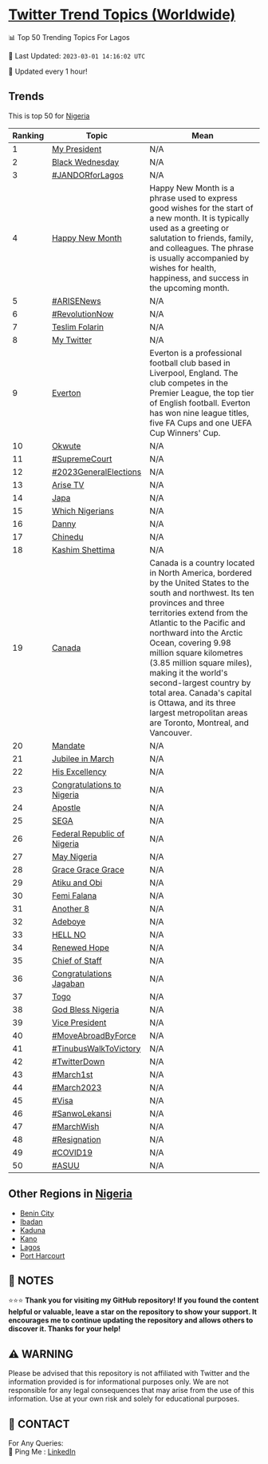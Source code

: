 [Twitter Trend Topics (Worldwide)](https://github.com/ErcinDedeoglu/Twitter-Trend-Topics)
==========


📊 Top 50 Trending Topics For Lagos

📆 Last Updated: `2023-03-01 14:16:02 UTC`

🔧 Updated every 1 hour!


## Trends

This is top 50 for [Nigeria](</Nigeria>)

| Ranking | Topic | Mean |
| ------- | ------------ | ------------ |
| 1 | [My President](http://twitter.com/search?q=My+President) | N/A |
| 2 | [Black Wednesday](http://twitter.com/search?q=Black+Wednesday) | N/A |
| 3 | [#JANDORforLagos](http://twitter.com/search?q=%23JANDORforLagos) | N/A |
| 4 | [Happy New Month](http://twitter.com/search?q=Happy+New+Month) | Happy New Month is a phrase used to express good wishes for the start of a new month. It is typically used as a greeting or salutation to friends, family, and colleagues. The phrase is usually accompanied by wishes for health, happiness, and success in the upcoming month. |
| 5 | [#ARISENews](http://twitter.com/search?q=%23ARISENews) | N/A |
| 6 | [#RevolutionNow](http://twitter.com/search?q=%23RevolutionNow) | N/A |
| 7 | [Teslim Folarin](http://twitter.com/search?q=Teslim+Folarin) | N/A |
| 8 | [My Twitter](http://twitter.com/search?q=My+Twitter) | N/A |
| 9 | [Everton](http://twitter.com/search?q=Everton) | Everton is a professional football club based in Liverpool, England. The club competes in the Premier League, the top tier of English football. Everton has won nine league titles, five FA Cups and one UEFA Cup Winners' Cup. |
| 10 | [Okwute](http://twitter.com/search?q=Okwute) | N/A |
| 11 | [#SupremeCourt](http://twitter.com/search?q=%23SupremeCourt) | N/A |
| 12 | [#2023GeneralElections](http://twitter.com/search?q=%232023GeneralElections) | N/A |
| 13 | [Arise TV](http://twitter.com/search?q=Arise+TV) | N/A |
| 14 | [Japa](http://twitter.com/search?q=Japa) | N/A |
| 15 | [Which Nigerians](http://twitter.com/search?q=Which+Nigerians) | N/A |
| 16 | [Danny](http://twitter.com/search?q=Danny) | N/A |
| 17 | [Chinedu](http://twitter.com/search?q=Chinedu) | N/A |
| 18 | [Kashim Shettima](http://twitter.com/search?q=Kashim+Shettima) | N/A |
| 19 | [Canada](http://twitter.com/search?q=Canada) | Canada is a country located in North America, bordered by the United States to the south and northwest. Its ten provinces and three territories extend from the Atlantic to the Pacific and northward into the Arctic Ocean, covering 9.98 million square kilometres (3.85 million square miles), making it the world's second-largest country by total area. Canada's capital is Ottawa, and its three largest metropolitan areas are Toronto, Montreal, and Vancouver. |
| 20 | [Mandate](http://twitter.com/search?q=Mandate) | N/A |
| 21 | [Jubilee in March](http://twitter.com/search?q=Jubilee+in+March) | N/A |
| 22 | [His Excellency](http://twitter.com/search?q=His+Excellency) | N/A |
| 23 | [Congratulations to Nigeria](http://twitter.com/search?q=Congratulations+to+Nigeria) | N/A |
| 24 | [Apostle](http://twitter.com/search?q=Apostle) | N/A |
| 25 | [SEGA](http://twitter.com/search?q=SEGA) | N/A |
| 26 | [Federal Republic of Nigeria](http://twitter.com/search?q=Federal+Republic+of+Nigeria) | N/A |
| 27 | [May Nigeria](http://twitter.com/search?q=May+Nigeria) | N/A |
| 28 | [Grace Grace Grace](http://twitter.com/search?q=Grace+Grace+Grace) | N/A |
| 29 | [Atiku and Obi](http://twitter.com/search?q=Atiku+and+Obi) | N/A |
| 30 | [Femi Falana](http://twitter.com/search?q=Femi+Falana) | N/A |
| 31 | [Another 8](http://twitter.com/search?q=Another+8) | N/A |
| 32 | [Adeboye](http://twitter.com/search?q=Adeboye) | N/A |
| 33 | [HELL NO](http://twitter.com/search?q=HELL+NO) | N/A |
| 34 | [Renewed Hope](http://twitter.com/search?q=Renewed+Hope) | N/A |
| 35 | [Chief of Staff](http://twitter.com/search?q=Chief+of+Staff) | N/A |
| 36 | [Congratulations Jagaban](http://twitter.com/search?q=Congratulations+Jagaban) | N/A |
| 37 | [Togo](http://twitter.com/search?q=Togo) | N/A |
| 38 | [God Bless Nigeria](http://twitter.com/search?q=God+Bless+Nigeria) | N/A |
| 39 | [Vice President](http://twitter.com/search?q=Vice+President) | N/A |
| 40 | [#MoveAbroadByForce](http://twitter.com/search?q=%23MoveAbroadByForce) | N/A |
| 41 | [#TinubusWalkToVictory](http://twitter.com/search?q=%23TinubusWalkToVictory) | N/A |
| 42 | [#TwitterDown](http://twitter.com/search?q=%23TwitterDown) | N/A |
| 43 | [#March1st](http://twitter.com/search?q=%23March1st) | N/A |
| 44 | [#March2023](http://twitter.com/search?q=%23March2023) | N/A |
| 45 | [#Visa](http://twitter.com/search?q=%23Visa) | N/A |
| 46 | [#SanwoLekansi](http://twitter.com/search?q=%23SanwoLekansi) | N/A |
| 47 | [#MarchWish](http://twitter.com/search?q=%23MarchWish) | N/A |
| 48 | [#Resignation](http://twitter.com/search?q=%23Resignation) | N/A |
| 49 | [#COVID19](http://twitter.com/search?q=%23COVID19) | N/A |
| 50 | [#ASUU](http://twitter.com/search?q=%23ASUU) | N/A |



## Other Regions in [Nigeria](</Nigeria>)

* [Benin City](</Nigeria/Benin City.md>)
* [Ibadan](</Nigeria/Ibadan.md>)
* [Kaduna](</Nigeria/Kaduna.md>)
* [Kano](</Nigeria/Kano.md>)
* [Lagos](</Nigeria/Lagos.md>)
* [Port Harcourt](</Nigeria/Port Harcourt.md>)



## 📝 NOTES

⭐⭐⭐ **Thank you for visiting my GitHub repository! If you found the content helpful or valuable, leave a star on the repository to show your support. It encourages me to continue updating the repository and allows others to discover it. Thanks for your help!**


## ⚠️ WARNING

Please be advised that this repository is not affiliated with Twitter and the information provided is for informational purposes only. We are not responsible for any legal consequences that may arise from the use of this information. Use at your own risk and solely for educational purposes.


## 📨 CONTACT

 For Any Queries:  
            🏓 Ping Me : [LinkedIn](https://www.linkedin.com/in/ercindedeoglu/)
